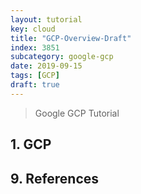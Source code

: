 ```yaml
---
layout: tutorial
key: cloud
title: "GCP-Overview-Draft"
index: 3851
subcategory: google-gcp
date: 2019-09-15
tags: [GCP]
draft: true
---
```


> Google GCP Tutorial

## 1. GCP


## 9. References

